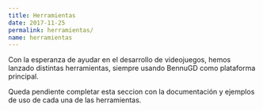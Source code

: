 ```yaml
---
title: Herramientas
date: 2017-11-25
permalink: herramientas/
name: herramientas
---
```


Con la esperanza de ayudar en el desarrollo de videojuegos, hemos lanzado distintas herramientas, siempre usando BennuGD como plataforma principal.

Queda pendiente completar esta seccion con la documentación y ejemplos de uso de cada una de las herramientas.
